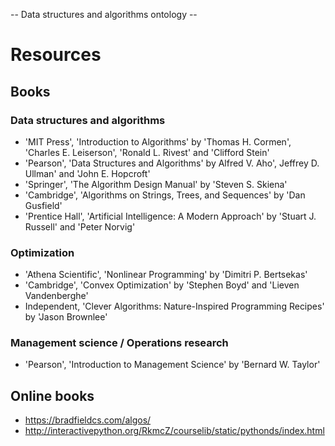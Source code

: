 -- Data structures and algorithms ontology -- 

# Resources

## Books

### Data structures and algorithms
- 'MIT Press', 'Introduction to Algorithms' by 'Thomas H. Cormen', 'Charles E. Leiserson', 'Ronald L. Rivest' and 'Clifford Stein'
- 'Pearson', 'Data Structures and Algorithms' by Alfred V. Aho', Jeffrey D. Ullman' and 'John E. Hopcroft'
- 'Springer', 'The Algorithm Design Manual' by 'Steven S. Skiena'
- 'Cambridge', 'Algorithms on Strings, Trees, and Sequences' by 'Dan Gusfield'
- 'Prentice Hall', 'Artificial Intelligence: A Modern Approach' by 'Stuart J. Russell' and 'Peter Norvig'

### Optimization
- 'Athena Scientific', 'Nonlinear Programming' by 'Dimitri P. Bertsekas'
- 'Cambridge', 'Convex Optimization' by 'Stephen Boyd' and 'Lieven Vandenberghe'
- Independent, 'Clever Algorithms: Nature-Inspired Programming Recipes' by 'Jason Brownlee'

### Management science / Operations research
- 'Pearson', 'Introduction to Management Science' by 'Bernard W. Taylor'

## Online books
- https://bradfieldcs.com/algos/
- http://interactivepython.org/RkmcZ/courselib/static/pythonds/index.html
